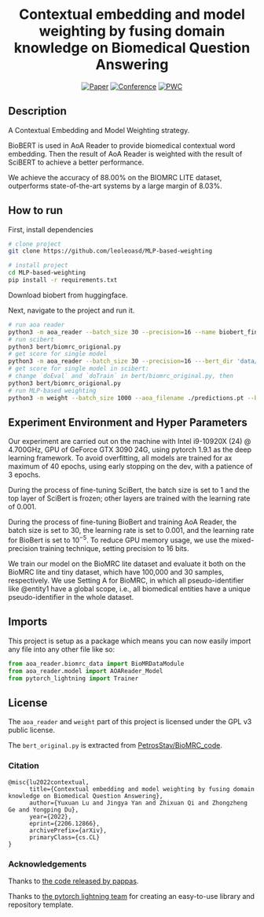 <div align="center">    
<h1>Contextual embedding and model weighting by fusing domain knowledge on Biomedical Question Answering </h1>

[![Paper](http://img.shields.io/badge/arxiv-2206.12866-4b44ce.svg)](https://arxiv.org/abs/2206.12866)
[![Conference](http://img.shields.io/badge/ACMBCB-2022-4b44ce.svg)]([https://papers.nips.cc/book/advances-in-neural-information-processing-systems-31-2018](https://doi.org/10.1145/3535508.3545508))
 [![PWC](https://img.shields.io/endpoint.svg?url=https://paperswithcode.com/badge/contextual-embedding-and-model-weighting-by/machine-reading-comprehension-on-biomrc)](https://paperswithcode.com/sota/machine-reading-comprehension-on-biomrc?p=contextual-embedding-and-model-weighting-by)
 <!--

[![Conference](http://img.shields.io/badge/ICLR-2019-4b44ce.svg)](https://papers.nips.cc/book/advances-in-neural-information-processing-systems-31-2018)
[![Conference](http://img.shields.io/badge/AnyConference-year-4b44ce.svg)](https://papers.nips.cc/book/advances-in-neural-information-processing-systems-31-2018)  

ARXIV   
[![Paper](http://img.shields.io/badge/arxiv-math.co:1480.1111-B31B1B.svg)](https://www.nature.com/articles/nature14539)

![CI testing](https://github.com/PyTorchLightning/deep-learning-project-template/workflows/CI%20testing/badge.svg?branch=master&event=push)
-->

<!--  
Conference   
-->   
</div>
 
## Description   
A Contextual Embedding and Model Weighting strategy.

BioBERT is used in AoA Reader to provide biomedical contextual word embedding. Then the result of AoA Reader is weighted with the result of SciBERT to achieve a better performance.

We achieve the accuracy of 88.00% on the BIOMRC LITE dataset, outperforms state-of-the-art systems by a large margin of 8.03%.

## How to run   
First, install dependencies   
```bash
# clone project   
git clone https://github.com/leoleoasd/MLP-based-weighting

# install project   
cd MLP-based-weighting 
pip install -r requirements.txt
 ```
Download biobert from huggingface.

Next, navigate to the project and run it.
```bash
# run aoa reader
python3 -m aoa_reader --batch_size 30 --precision=16 --name biobert_final --bert_dir data/bert_huggingface --gpus=,1 --occ_agg=sum --tok_agg=sum
# run scibert
python3 bert/biomrc_origional.py
# get score for single model
python3 -m aoa_reader --batch_size 30 --precision=16 ---bert_dir 'data/bert_huggingface' --not_train --not_test --test_ckpt_path aoa_reader.ckpt --predict
# get score for single model in scibert:
# change `doEval` and `doTrain` in bert/biomrc_original.py, then
python3 bert/biomrc_origional.py
# run MLP-based weighting
python3 -m weight --batch_size 1000 --aoa_filename ./predictions.pt --bert_filename ./scibert_predict.pt
```

## Experiment Environment and Hyper Parameters

Our experiment are carried out on the machine with Intel i9-10920X (24) @ 4.700GHz, GPU of GeForce GTX 3090 24G, using pytorch 1.9.1 as the deep learning framework. To avoid overfitting, all models are trained for ax maximum of 40 epochs, using early stopping on the dev, with a patience of 3 epochs.

During the process of fine-tuning SciBert, the batch size is set to 1 and the top layer of SciBert is frozen; other layers are trained with the learning rate of 0.001.

During the process of fine-tuning BioBert and training AoA Reader, the batch size is set to 30, the learning rate is set to 0.001, and the learning rate for BioBert is set to $10^{-5}$. To reduce GPU memory usage, we use the mixed-precision training technique, setting precision to 16 bits.

We train our model on the BioMRC lite dataset and evaluate it both on the BioMRC lite and tiny dataset, which have 100,000 and 30 samples, respectively. We use Setting A for BioMRC, in which all pseudo-identifier like @entity1 have a global scope, i.e., all biomedical entities have a unique pseudo-identifier in the whole dataset.


## Imports
This project is setup as a package which means you can now easily import any file into any other file like so:

```python
from aoa_reader.biomrc_data import BioMRDataModule
from aoa_reader.model import AOAReader_Model
from pytorch_lightning import Trainer
```

## License
The `aoa_reader` and `weight` part of this project is licensed under the GPL v3 public license.

The `bert_original.py` is extracted from [PetrosStav/BioMRC_code](https://github.com/PetrosStav/BioMRC_code).

### Citation   
```
@misc{lu2022contextual,
      title={Contextual embedding and model weighting by fusing domain knowledge on Biomedical Question Answering}, 
      author={Yuxuan Lu and Jingya Yan and Zhixuan Qi and Zhongzheng Ge and Yongping Du},
      year={2022},
      eprint={2206.12866},
      archivePrefix={arXiv},
      primaryClass={cs.CL}
}
```

### Acknowledgements

Thanks to [the code released by pappas](https://github.com/PetrosStav/BioMRC_code).

Thanks to [the pytorch lightning team](https://www.pytorchlightning.ai/) for creating an easy-to-use library and repository template.
